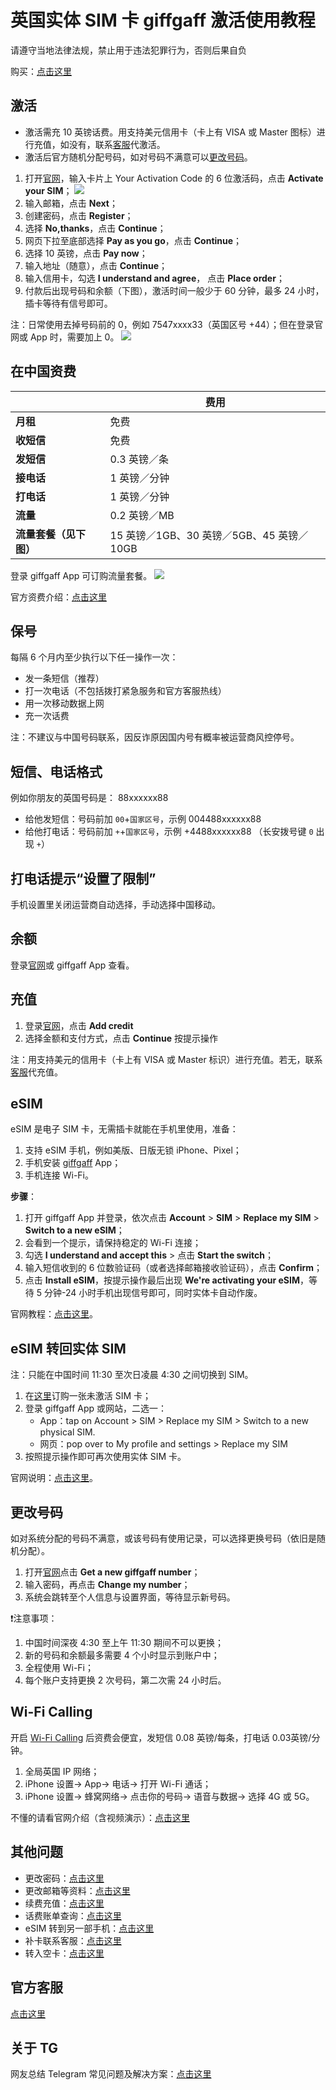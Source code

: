 # 英国实体 SIM 卡 giffgaff 激活使用教程

请遵守当地法律法规，禁止用于违法犯罪行为，否则后果自负

购买：[点击这里](https://github.com/ssnhd/sim)



## 激活

- 激活需充 10 英镑话费。用支持美元信用卡（卡上有 VISA 或 Master 图标）进行充值，如没有，联系[客服](https://github.com/ssnhd/sim)代激活。
- 激活后官方随机分配号码，如对号码不满意可以[更改号码](https://github.com/ssnhd/giffgaff?tab=readme-ov-file#更改号码)。

1. 打开[官网](https://www.giffgaff.com/activate)，输入卡片上 Your Activation Code 的 6 位激活码，点击 **Activate your SIM**；
![](https://i.imgur.com/2MvepgL.jpg)
1. 输入邮箱，点击 **Next**；
2. 创建密码，点击 **Register**；
3. 选择 **No,thanks**，点击 **Continue**；
4. 网页下拉至底部选择 **Pay as you go**，点击 **Continue**；
5. 选择 10 英镑，点击 **Pay now**；
6. 输入地址（随意），点击 **Continue**；
7. 输入信用卡，勾选 **I understand and agree**， 点击 **Place order**；
8. 付款后出现号码和余额（下图），激活时间一般少于 60 分钟，最多 24 小时，插卡等待有信号即可。

注：日常使用去掉号码前的 0，例如 7547xxxx33（英国区号 +44）；但在登录官网或 App 时，需要加上 0。
![](https://i.imgur.com/kxlZpJk.png)



## 在中国资费

|  |  费用 |
|  ----  | ----  |
| **月租**  |  免费 |
|  **收短信**  | 免费 |
|  **发短信**       |   0.3 英镑／条 |
|  **接电话**       |   1 英镑／分钟 |
|  **打电话**       |   1 英镑／分钟 |
| **流量**    | 0.2 英镑／MB   |
|**流量套餐（见下图）** | 15 英镑／1GB、30 英镑／5GB、45 英镑／10GB  |

登录 giffgaff App 可订购流量套餐。
![](https://i.imgur.com/cvQXm1p.jpeg)

官方资费介绍：[点击这里](https://www.giffgaff.com/roaming-charges)



## 保号

每隔 6 个月内至少执行以下任一操作一次：

- 发一条短信（推荐）
- 打一次电话（不包括拨打紧急服务和官方客服热线）
- 用一次移动数据上网
- 充一次话费

注：不建议与中国号码联系，因反诈原因国内号有概率被运营商风控停号。


## 短信、电话格式

例如你朋友的英国号码是： 88xxxxxx88

- 给他发短信：号码前加 `00`+`国家区号`，示例 004488xxxxxx88
- 给他打电话：号码前加 `+`+`国家区号`，示例 +4488xxxxxx88 （长安拨号键 `0` 出现 `+`）



## 打电话提示“设置了限制”

手机设置里关闭运营商自动选择，手动选择中国移动。



## 余额

登录[官网](https://www.giffgaff.com/)或 giffgaff App 查看。



## 充值

1. 登录[官网](https://www.giffgaff.com/)，点击 **Add credit**
2. 选择金额和支付方式，点击 **Continue** 按提示操作

注：用支持美元的信用卡（卡上有 VISA 或 Master 标识）进行充值。若无，联系[客服](https://github.com/ssnhd/sim)代充值。



## eSIM

eSIM 是电子 SIM 卡，无需插卡就能在手机里使用，准备：

1. 支持 eSIM 手机，例如美版、日版无锁 iPhone、Pixel；
2. 手机安装 [giffgaff](https://apps.apple.com/cn/app/giffgaff/id571246020) App；
3. 手机连接 Wi-Fi。

**步骤**：

1. 打开 giffgaff App 并登录，依次点击 **Account** > **SIM** > **Replace my SIM** > **Switch to a new eSIM**；
2. 会看到一个提示，请保持稳定的 Wi-Fi 连接；
3. 勾选 **I understand and accept this** > 点击 **Start the switch**；
4. 输入短信收到的 6 位数验证码（或者选择邮箱接收验证码），点击 **Confirm**；
5. 点击 **Install eSIM**，按提示操作最后出现 **We're activating your eSIM**，等待 5 分钟-24 小时手机出现信号即可，同时实体卡自动作废。

官网教程：[点击这里](https://www.giffgaff.com/help/articles/how-do-i-get-an-esim-on-giffgaff)。



## eSIM 转回实体 SIM

注：只能在中国时间 11:30 至次日凌晨 4:30 之间切换到 SIM。

1. 在[这里](https://github.com/ssnhd/sim)订购一张未激活 SIM 卡；
2. 登录 giffgaff App 或网站，二选一：
    - App：tap on Account > SIM > Replace my SIM > Switch to a new physical SIM. 
    - 网页：pop over to My profile and settings > Replace my SIM
4. 按照提示操作即可再次使用实体 SIM 卡。

官网说明：[点击这里](https://help.giffgaff.com/en/articles/240706-can-i-switch-back-to-a-physical-sim-card-from-an-esim)。



## 更改号码

如对系统分配的号码不满意，或该号码有使用记录，可以选择更换号码（依旧是随机分配）。

1. 打开[官网](https://www.giffgaff.com/profile/details/getnumber)点击 **Get a new giffgaff number**；
2. 输入密码，再点击 **Change my number**；
3. 系统会跳转至个人信息与设置界面，等待显示新号码。

❗注意事项：

1. 中国时间深夜 4:30 至上午 11:30 期间不可以更换；
2. 新的号码和余额最多需要 4 个小时显示到账户中；
3. 全程使用 Wi-Fi；
4. 每个账户支持更换 2 次号码，第二次需 24 小时后。



## Wi-Fi Calling

开启 [Wi-Fi Calling](https://www.giffgaff.com/international) 后资费会便宜，发短信 0.08 英镑/每条，打电话 0.03英镑/分钟。

1. 全局英国 IP 网络；
2. iPhone 设置→ App→  电话→  打开 Wi-Fi 通话；
3. iPhone 设置→ 蜂窝网络→ 点击你的号码→ 语音与数据→ 选择 4G 或 5G。

不懂的请看官网介绍（含视频演示）：[点击这里](https://help.giffgaff.com/en/articles/258841-wifi-calling-and-volte)



## 其他问题

- 更改密码：[点击这里](https://www.giffgaff.com/auth/reset-password)
- 更改邮箱等资料：[点击这里](https://www.giffgaff.com/profile/details)
- 续费充值：[点击这里](https://www.giffgaff.com/top-up)
- 话费账单查询：[点击这里](https://www.giffgaff.com/profile/usage-statement)
- eSIM 转到另一部手机：[点击这里](https://www.giffgaff.com/help/articles/can-i-still-use-my-esim-if-i-switch-to-a-different-phone)
- 补卡联系客服：[点击这里](https://github.com/ssnhd/sim)
- 转入空卡：[点击这里](https://www.giffgaff.com/profile/details#simswap)



## 官方客服

[点击这里](https://www.giffgaff.com/boiler-plate/contact)



## 关于 TG

网友总结 Telegram 常见问题及解决方案：[点击这里](https://github.com/ssnhd/telegram)
